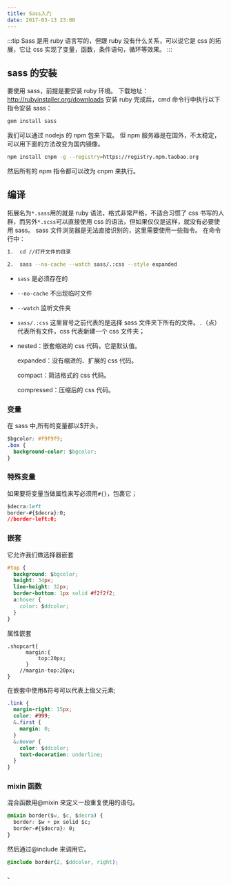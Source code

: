 ```yaml
---
title: Sass入门
date: 2017-03-13 23:00
---
```


:::tip
Sass 是用 ruby 语言写的，但跟 ruby 没有什么关系，可以说它是 css 的拓展，它让 css 实现了变量，函数，条件语句，循环等效果。
:::

## sass 的安装

要使用 sass，前提是要安装 ruby 环境。
下载地址：http://rubyinstaller.org/downloads
安装 ruby 完成后，cmd 命令行中执行以下指令安装 sass：

```sh
gem install sass
```

我们可以通过 nodejs 的 npm 包来下载。
但 npm 服务器是在国外，不太稳定，可以用下面的方法改变为国内镜像。

```sh
npm install cnpm -g --registry=https://registry.npm.taobao.org
```

然后所有的 npm 指令都可以改为 cnpm 来执行。

## 编译

拓展名为`*.sass`用的就是 ruby 语法，格式非常严格，不适合习惯了 css 书写的人群，而另外`*.scss`可以直接使用 css 的语法，但如果仅仅是这样，就没有必要使用 sass。
sass 文件浏览器是无法直接识别的，这里需要使用一些指令。
在命令行中：

```sh
1.  cd //打开文件的目录
```

```sh
2.  sass --no-cache --watch sass/.:css --style expanded
```

- `sass` 是必须存在的
- `--no-cache` 不出现临时文件
- `--watch` 监听文件夹
- `sass/.:css` 这里冒号之前代表的是选择 sass 文件夹下所有的文件。`.`（点）代表所有文件，css 代表新建一个 css 文件夹；
- nested：嵌套缩进的 css 代码，它是默认值。

  expanded：没有缩进的、扩展的 css 代码。

  compact：简洁格式的 css 代码。

  compressed：压缩后的 css 代码。

### 变量

在 sass 中,所有的变量都以\$开头，

```css
$bgcolor: #f9f9f9;
.box {
  background-color: $bgcolor;
}
```

### 特殊变量

如果要将变量当做属性来写必须用`#{}`，包裹它；

```css
$decra:left
border-#{$decra}:0;
//border-left:0;
```

### 嵌套

它允许我们做选择器嵌套

```css
#top {
  background: $bgcolor;
  height: 34px;
  line-height: 32px;
  border-bottom: 1px solid #f2f2f2;
  a:hover {
    color: $ddcolor;
  }
}
```

属性嵌套

```
.shopcart{
      margin:{
          top:20px;
      }
    //margin-top:20px;
}
```

在嵌套中使用&符号可以代表上级父元素;

```css
.link {
  margin-right: 15px;
  color: #999;
  &.first {
    margin: 0;
  }
  &:hover {
    color: $ddcolor;
    text-decoration: underline;
  }
}
```

### mixin 函数

混合函数用@mixin 来定义一段重复使用的语句。

```css
@mixin border($w, $c, $decra) {
  border: $w + px solid $c;
  border-#{$decra}: 0;
}
```

然后通过@include 来调用它。

```css
@include border(2, $ddcolor, right);
```

、
